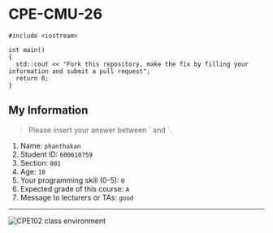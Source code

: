# CPE-CMU-26
>
```
#include <iostream>

int main()
{
  std::cout << "Fork this repository, make the fix by filling your information and submit a pull request";
  return 0;
}
```

## My Information
> Please insert your answer between \` and \`.

1. Name: `phanthakan`
2. Student ID: `600610759`
3. Section: `001`
4. Age: `18`
5. Your programming skill (0-5): `0`
6. Expected grade of this course: `A`
7. Message to lecturers or TAs: `good`

---
![CPE102 class environment](https://github.com/tmwatchanan/CPE-CMU-26/raw/master/cpe102_class_envi.jpg)
